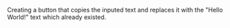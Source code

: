 Creating a button that copies the inputed text and replaces it with the "Hello World!" text which already existed.
